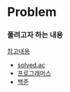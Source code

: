 # Problem

### 풀려고자 하는 내용
[참고내용](https://velog.io/@taurus429/%EB%B0%B1%EC%A4%80-500%EB%AC%B8%EC%A0%9C-Solve-%ED%9A%8C%EA%B3%A0)
- [solved.ac](https://solved.ac/)
- [프로그래머스](https://programmers.co.kr/)
- [백준](https://www.acmicpc.net/)
